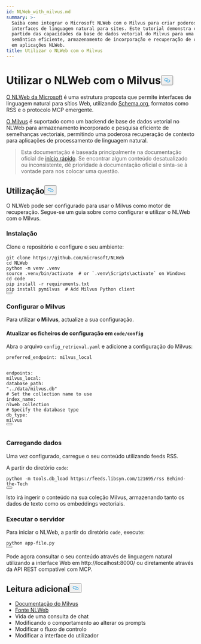 ```yaml
---
id: NLWeb_with_milvus.md
summary: >-
  Saiba como integrar o Microsoft NLWeb com o Milvus para criar poderosas
  interfaces de linguagem natural para sites. Este tutorial demonstra como tirar
  partido das capacidades da base de dados vetorial do Milvus para uma pesquisa
  semântica eficiente, armazenamento de incorporação e recuperação de contexto
  em aplicações NLWeb.
title: Utilizar o NLWeb com o Milvus
---
```

<h1 id="Using-NLWeb-with-Milvus" class="common-anchor-header">Utilizar o NLWeb com o Milvus<button data-href="#Using-NLWeb-with-Milvus" class="anchor-icon" translate="no">
      <svg translate="no"
        aria-hidden="true"
        focusable="false"
        height="20"
        version="1.1"
        viewBox="0 0 16 16"
        width="16"
      >
        <path
          fill="#0092E4"
          fill-rule="evenodd"
          d="M4 9h1v1H4c-1.5 0-3-1.69-3-3.5S2.55 3 4 3h4c1.45 0 3 1.69 3 3.5 0 1.41-.91 2.72-2 3.25V8.59c.58-.45 1-1.27 1-2.09C10 5.22 8.98 4 8 4H4c-.98 0-2 1.22-2 2.5S3 9 4 9zm9-3h-1v1h1c1 0 2 1.22 2 2.5S13.98 12 13 12H9c-.98 0-2-1.22-2-2.5 0-.83.42-1.64 1-2.09V6.25c-1.09.53-2 1.84-2 3.25C6 11.31 7.55 13 9 13h4c1.45 0 3-1.69 3-3.5S14.5 6 13 6z"
        ></path>
      </svg>
    </button></h1><p><a href="https://github.com/microsoft/NLWeb">O NLWeb da Microsoft</a> é uma estrutura proposta que permite interfaces de linguagem natural para sítios Web, utilizando <a href="https://schema.org/">Schema.org</a>, formatos como RSS e o protocolo MCP emergente.</p>
<p><a href="https://milvus.io/">O Milvus</a> é suportado como um backend de base de dados vetorial no NLWeb para armazenamento incorporado e pesquisa eficiente de semelhanças vectoriais, permitindo uma poderosa recuperação de contexto para aplicações de processamento de linguagem natural.</p>
<blockquote>
<p>Esta documentação é baseada principalmente na documentação oficial de <a href="https://github.com/microsoft/NLWeb/blob/main/HelloWorld.md">início rápido</a>. Se encontrar algum conteúdo desatualizado ou inconsistente, dê prioridade à documentação oficial e sinta-se à vontade para nos colocar uma questão.</p>
</blockquote>
<h2 id="Usage" class="common-anchor-header">Utilização<button data-href="#Usage" class="anchor-icon" translate="no">
      <svg translate="no"
        aria-hidden="true"
        focusable="false"
        height="20"
        version="1.1"
        viewBox="0 0 16 16"
        width="16"
      >
        <path
          fill="#0092E4"
          fill-rule="evenodd"
          d="M4 9h1v1H4c-1.5 0-3-1.69-3-3.5S2.55 3 4 3h4c1.45 0 3 1.69 3 3.5 0 1.41-.91 2.72-2 3.25V8.59c.58-.45 1-1.27 1-2.09C10 5.22 8.98 4 8 4H4c-.98 0-2 1.22-2 2.5S3 9 4 9zm9-3h-1v1h1c1 0 2 1.22 2 2.5S13.98 12 13 12H9c-.98 0-2-1.22-2-2.5 0-.83.42-1.64 1-2.09V6.25c-1.09.53-2 1.84-2 3.25C6 11.31 7.55 13 9 13h4c1.45 0 3-1.69 3-3.5S14.5 6 13 6z"
        ></path>
      </svg>
    </button></h2><p>O NLWeb pode ser configurado para usar o Milvus como motor de recuperação. Segue-se um guia sobre como configurar e utilizar o NLWeb com o Milvus.</p>
<h3 id="Installation" class="common-anchor-header">Instalação</h3><p>Clone o repositório e configure o seu ambiente:</p>
<pre><code translate="no" class="language-bash">git <span class="hljs-built_in">clone</span> https://github.com/microsoft/NLWeb
<span class="hljs-built_in">cd</span> NLWeb
python -m venv .venv
<span class="hljs-built_in">source</span> .venv/bin/activate  <span class="hljs-comment"># or `.venv\Scripts\activate` on Windows</span>
<span class="hljs-built_in">cd</span> code
pip install -r requirements.txt
pip install pymilvus  <span class="hljs-comment"># Add Milvus Python client</span>
<button class="copy-code-btn"></button></code></pre>
<h3 id="Configuring-Milvus" class="common-anchor-header">Configurar o Milvus</h3><p>Para utilizar <strong>o Milvus</strong>, actualize a sua configuração.</p>
<h4 id="Update-config-files-in-codeconfig" class="common-anchor-header">Atualizar os ficheiros de configuração em <code translate="no">code/config</code></h4><p>Abra o arquivo <code translate="no">config_retrieval.yaml</code> e adicione a configuração do Milvus:</p>
<pre><code translate="no" class="language-yaml"><span class="hljs-attr">preferred_endpoint:</span> <span class="hljs-string">milvus_local</span>

<span class="hljs-attr">endpoints:</span>
  <span class="hljs-attr">milvus_local:</span>
    <span class="hljs-attr">database_path:</span> <span class="hljs-string">&quot;../data/milvus.db&quot;</span>
    <span class="hljs-comment"># Set the collection name to use</span>
    <span class="hljs-attr">index_name:</span> <span class="hljs-string">nlweb_collection</span>
    <span class="hljs-comment"># Specify the database type</span>
    <span class="hljs-attr">db_type:</span> <span class="hljs-string">milvus</span>
<button class="copy-code-btn"></button></code></pre>
<h3 id="Loading-Data" class="common-anchor-header">Carregando dados</h3><p>Uma vez configurado, carregue o seu conteúdo utilizando feeds RSS.</p>
<p>A partir do diretório <code translate="no">code</code>:</p>
<pre><code translate="no" class="language-bash">python -m tools.db_load https://feeds.libsyn.com/121695/rss Behind-the-Tech
<button class="copy-code-btn"></button></code></pre>
<p>Isto irá ingerir o conteúdo na sua coleção Milvus, armazenando tanto os dados de texto como os embeddings vectoriais.</p>
<h3 id="Running-the-Server" class="common-anchor-header">Executar o servidor</h3><p>Para iniciar o NLWeb, a partir do diretório <code translate="no">code</code>, execute:</p>
<pre><code translate="no" class="language-bash">python app-file.py
<button class="copy-code-btn"></button></code></pre>
<p>Pode agora consultar o seu conteúdo através de linguagem natural utilizando a interface Web em http://localhost:8000/ ou diretamente através da API REST compatível com MCP.</p>
<h2 id="Further-Reading" class="common-anchor-header">Leitura adicional<button data-href="#Further-Reading" class="anchor-icon" translate="no">
      <svg translate="no"
        aria-hidden="true"
        focusable="false"
        height="20"
        version="1.1"
        viewBox="0 0 16 16"
        width="16"
      >
        <path
          fill="#0092E4"
          fill-rule="evenodd"
          d="M4 9h1v1H4c-1.5 0-3-1.69-3-3.5S2.55 3 4 3h4c1.45 0 3 1.69 3 3.5 0 1.41-.91 2.72-2 3.25V8.59c.58-.45 1-1.27 1-2.09C10 5.22 8.98 4 8 4H4c-.98 0-2 1.22-2 2.5S3 9 4 9zm9-3h-1v1h1c1 0 2 1.22 2 2.5S13.98 12 13 12H9c-.98 0-2-1.22-2-2.5 0-.83.42-1.64 1-2.09V6.25c-1.09.53-2 1.84-2 3.25C6 11.31 7.55 13 9 13h4c1.45 0 3-1.69 3-3.5S14.5 6 13 6z"
        ></path>
      </svg>
    </button></h2><ul>
<li><a href="https://milvus.io/docs">Documentação do Milvus</a></li>
<li><a href="https://github.com/microsoft/NLWeb">Fonte NLWeb</a></li>
<li>Vida de uma consulta de chat</li>
<li>Modificando o comportamento ao alterar os prompts</li>
<li>Modificar o fluxo de controlo</li>
<li>Modificar a interface do utilizador</li>
</ul>
